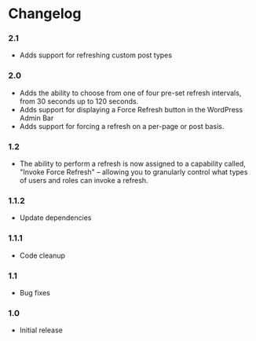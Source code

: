 # Changelog

### 2.1

* Adds support for refreshing custom post types

### 2.0

* Adds the ability to choose from one of four pre-set refresh intervals, from 30 seconds up to 120 seconds.
* Adds support for displaying a Force Refresh button in the WordPress Admin Bar
* Adds support for forcing a refresh on a per-page or post basis.

### 1.2

* The ability to perform a refresh is now assigned to a capability called, "Invoke Force Refresh" – allowing you to granularly control what types of users and roles can invoke a refresh.

### 1.1.2

* Update dependencies

### 1.1.1

* Code cleanup

### 1.1

* Bug fixes

### 1.0

* Initial release
